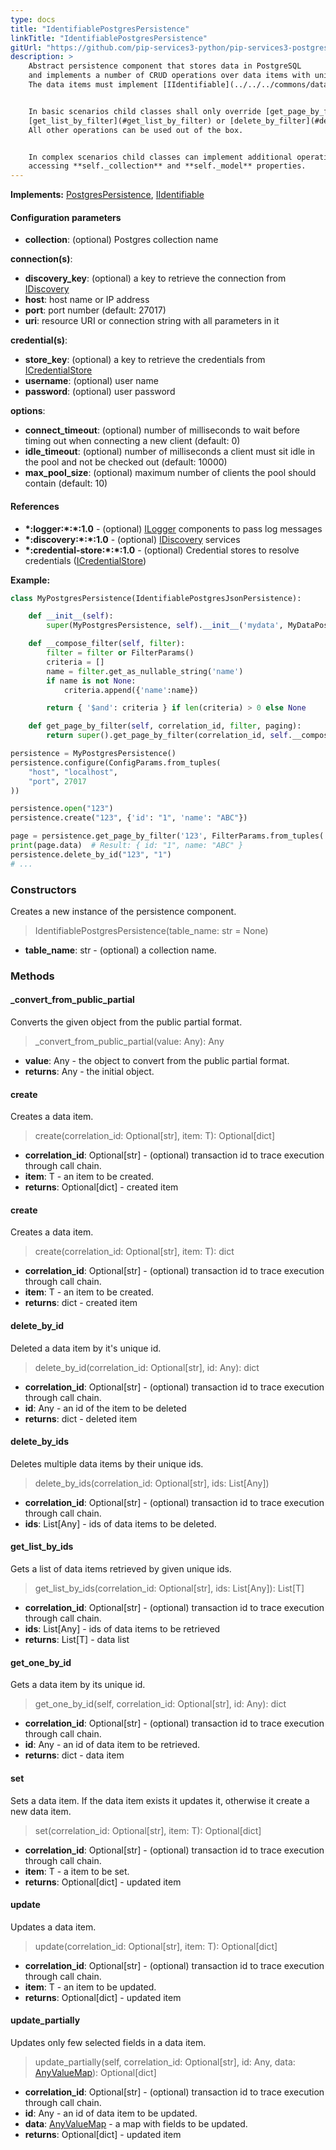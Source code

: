 ```yaml
---
type: docs
title: "IdentifiablePostgresPersistence"
linkTitle: "IdentifiablePostgresPersistence"
gitUrl: "https://github.com/pip-services3-python/pip-services3-postgres-python"
description: >
    Abstract persistence component that stores data in PostgreSQL
    and implements a number of CRUD operations over data items with unique ids.
    The data items must implement [IIdentifiable](../../../commons/data/iidentifiable) interface.


    In basic scenarios child classes shall only override [get_page_by_filter](#get_page_by_filter),
    [get_list_by_filter](#get_list_by_filter) or [delete_by_filter](#delete_by_filter) operations with specific filter function.
    All other operations can be used out of the box. 


    In complex scenarios child classes can implement additional operations by 
    accessing **self._collection** and **self._model** properties.
---
```


**Implements:** [PostgresPersistence](../postgres_persistence), [IIdentifiable](../../../commons/data/iidentifiable)


#### Configuration parameters

- **collection**: (optional) Postgres collection name

**connection(s)**:
- **discovery_key**: (optional) a key to retrieve the connection from [IDiscovery](../../../components/connect/idiscovery)
- **host**: host name or IP address
- **port**: port number (default: 27017)
- **uri**: resource URI or connection string with all parameters in it

**credential(s)**:
- **store_key**: (optional) a key to retrieve the credentials from [ICredentialStore](../../../components/auth/icredential_store)
- **username**: (optional) user name
- **password**: (optional) user password

**options**:
- **connect_timeout**: (optional) number of milliseconds to wait before timing out when connecting a new client (default: 0)
- **idle_timeout**: (optional) number of milliseconds a client must sit idle in the pool and not be checked out (default: 10000)
- **max_pool_size**: (optional) maximum number of clients the pool should contain (default: 10)

#### References
- **\*:logger:\*:\*:1.0** - (optional) [ILogger](../../../components/log/ilogger) components to pass log messages
- **\*:discovery:\*:\*:1.0** - (optional) [IDiscovery](../../../components/connect/idiscovery) services
- **\*:credential-store:\*:\*:1.0** - (optional) Credential stores to resolve credentials ([ICredentialStore](../../../components/auth/icredential_store))

**Example:**
```python
class MyPostgresPersistence(IdentifiablePostgresJsonPersistence):

    def __init__(self):
        super(MyPostgresPersistence, self).__init__('mydata', MyDataPostgresSchema())

    def __compose_filter(self, filter):
        filter = filter or FilterParams()
        criteria = []
        name = filter.get_as_nullable_string('name')
        if name is not None:
            criteria.append({'name':name})

        return { '$and': criteria } if len(criteria) > 0 else None

    def get_page_by_filter(self, correlation_id, filter, paging):
        return super().get_page_by_filter(correlation_id, self.__compose_filter(filter), paging, None, None)

persistence = MyPostgresPersistence()
persistence.configure(ConfigParams.from_tuples(
    "host", "localhost",
    "port", 27017
))

persistence.open("123")
persistence.create("123", {'id': "1", 'name': "ABC"})

page = persistence.get_page_by_filter('123', FilterParams.from_tuples('name', 'ABC'), None)
print(page.data)  # Result: { id: "1", name: "ABC" }
persistence.delete_by_id("123", "1")
# ...

```

### Constructors
Creates a new instance of the persistence component.

> IdentifiablePostgresPersistence(table_name: str = None)

- **table_name**: str - (optional) a collection name.


### Methods

#### _convert_from_public_partial
Converts the given object from the public partial format.

> _convert_from_public_partial(value: Any): Any

- **value**: Any - the object to convert from the public partial format.
- **returns**: Any - the initial object.


#### create
Creates a data item.

> create(correlation_id: Optional[str], item: T): Optional[dict]

- **correlation_id**: Optional[str] - (optional) transaction id to trace execution through call chain.
- **item**: T - an item to be created.
- **returns**: Optional[dict] - created item


#### create
Creates a data item.

> create(correlation_id: Optional[str], item: T): dict

- **correlation_id**: Optional[str] - (optional) transaction id to trace execution through call chain.
- **item**: T - an item to be created.
- **returns**: dict - created item


#### delete_by_id
Deleted a data item by it's unique id.

> delete_by_id(correlation_id: Optional[str], id: Any): dict

- **correlation_id**: Optional[str] - (optional) transaction id to trace execution through call chain.
- **id**: Any - an id of the item to be deleted
- **returns**: dict - deleted item


#### delete_by_ids
Deletes multiple data items by their unique ids.

> delete_by_ids(correlation_id: Optional[str], ids: List[Any])

- **correlation_id**: Optional[str] - (optional) transaction id to trace execution through call chain.
- **ids**: List[Any] - ids of data items to be deleted.


#### get_list_by_ids
Gets a list of data items retrieved by given unique ids.

> get_list_by_ids(correlation_id: Optional[str], ids: List[Any]): List[T]

- **correlation_id**: Optional[str] - (optional) transaction id to trace execution through call chain.
- **ids**: List[Any] - ids of data items to be retrieved
- **returns**: List[T] - data list


#### get_one_by_id
Gets a data item by its unique id.

> get_one_by_id(self, correlation_id: Optional[str], id: Any): dict

- **correlation_id**: Optional[str] - (optional) transaction id to trace execution through call chain.
- **id**: Any - an id of data item to be retrieved.
- **returns**: dict - data item


#### set
Sets a data item. If the data item exists it updates it,
otherwise it create a new data item.

> set(correlation_id: Optional[str], item: T): Optional[dict]

- **correlation_id**: Optional[str] - (optional) transaction id to trace execution through call chain.
- **item**: T - a item to be set.
- **returns**: Optional[dict] - updated item


#### update
Updates a data item.

> update(correlation_id: Optional[str], item: T): Optional[dict]

- **correlation_id**: Optional[str] - (optional) transaction id to trace execution through call chain.
- **item**: T - an item to be updated.
- **returns**: Optional[dict] - updated item


#### update_partially
Updates only few selected fields in a data item.

> update_partially(self, correlation_id: Optional[str], id: Any, data: [AnyValueMap](../../../commons/data/any_value_map)): Optional[dict]

- **correlation_id**: Optional[str] - (optional) transaction id to trace execution through call chain.
- **id**: Any - an id of data item to be updated.
- **data**: [AnyValueMap](../../../commons/data/any_value_map) - a map with fields to be updated.
- **returns**: Optional[dict] - updated item
